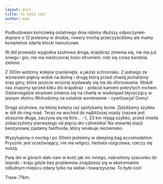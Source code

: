 ```yaml
---
layout: post
title: To było coś!
author: msq
---
```


Podbudowani końcówką ostatniego dnia robimy dłuższy odpoczynek-dopiero o 12 jesteśmy w drodze, rowery trochę przeczyściliśmy ale mamy kompletnie zdarte klocki hamulcowe. 

W dół prowadzi wygodna szutrowa droga, krajobraz zmienia się, nie ma już śniegu i gór, nie ma niezliczonej ilości strumieni, robi się coraz bardziej zielono. 

Z 300m widzimy kolejne (zamknięte, a jakże) schronisko. Z jednego ze wzniesień piękny widok na dolinę i drogę którą przed chwilą jechaliśmy oraz góry, które jeszcze wczoraj wydawały się nie do sforsowania. Wokół nas znajomy sprzed kilku dni krajobraz - połacie kamieni pokrytych mchem. Gdzieniegdzie strumień zmienia się na chwilę w wodospad błyszczący w jasnym słońcu Wchodzimy na ostatnie wzniesienie - cywilizacja! Domy! 

Droga szutrowa, na której kolejny raz spotykamy konie. Zjeżdżamy szybko w dół do ring road. Teraz na wschód do najbliższej osady (nazwa jest strasznie długa, zaczyna się na Kirk... :-), 23 km mijają szybko, przed chwila zobaczyliśmy pierwszego od pięciu dni człowieka! Na otwartej stacji benzynowej zjadamy fastfooda, który smakuje nieziemsko. 

Wypytujemy o nocleg i po 30min jesteśmy w sleeping bag accomodation. Prysznic jest orzeźwiający, nie ma wilgoci, herbata rozgrzewa, rzeczy się suszą. 

Parę dni w górach dało nam w kość jak nic innego, nabraliśmy szacunku do Islandii - kraju gdzie bez problemów znajdziesz się w ekstremalnie odludnym miejscu zdany tylko na siebie i towarzyszów. To było coś! 


Trasa: 71km.
